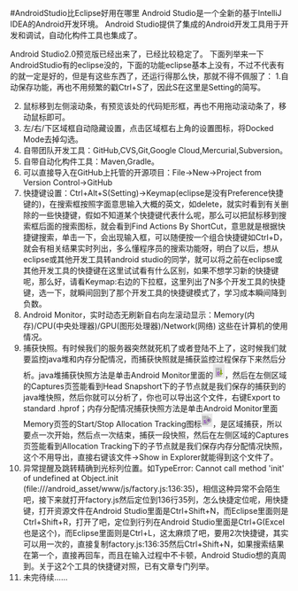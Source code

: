 #AndroidStudio比Eclipse好用在哪里
Android Studio是一个全新的基于IntelliJ IDEA的Android开发环境。
Android Studio提供了集成的Android开发工具用于开发和调试，自动化构件工具也集成了。

Android Studio2.0预览版已经出来了，已经比较稳定了。
下面列举来一下AndroidStudio有的eclipse没的，下面的功能eclipse基本上没有，不过不代表有的就一定是好的，但是有这些东西了，还运行得那么快，那就不得不佩服了：
1.自动保存功能，再也不用频繁的戳Ctrl+S了，因此S在这里是Setting的简写。

2. 鼠标移到左侧滚动条，有预览该处的代码矩形框，再也不用拖动滚动条了，移动鼠标即可。
3. 左/右/下区域框自动隐藏设置，点击区域框右上角的设置图标，将Docked Mode去掉勾选。
4. 自带团队开发工具：GitHub,CVS,Git,Google Cloud,Mercurial,Subversion。
5. 自带自动化构件工具：Maven,Gradle。
6. 可以直接导入在GitHub上托管的开源项目：File->New->Project from Version Control->GitHub
7. 快捷键设置：Ctrl+Alt+S(Setting)->Keymap(eclipse是没有Preference快捷键的)，在搜索框按照字面意思输入大概的英文，如delete，就实时看到有关删除的一些快捷键，假如不知道某个快捷键代表什么呢，那么可以把鼠标移到搜索框后面的搜索图标，就会看到Find Actions By ShortCut，意思就是根据快捷键搜索，单击一下，会出现输入框，可以随便按一个组合快捷键如Ctrl+D，就会有相关结果实时列出，多么懂程序员的搜索功能呀，明白了以后，想从eclipse或其他开发工具转android studio的同学，就可以将之前在eclipse或其他开发工具的快捷键在这里试试看有什么区别，如果不想学习新的快捷键呢，那么好，请看Keymap:右边的下拉框，这里列出了N多个开发工具的快捷键，选一下，就瞬间回到了那个开发工具的快捷键模式了，学习成本瞬间降到负数。
8. Android Monitor，实时动态无刷新自右向左滚动显示：Memory(内存)/CPU(中央处理器)/GPU(图形处理器)/Network(网络)  这些在计算机的使用情况。
9. 捕获快照。有时候我们的服务器突然就死机了或者登陆不上了，这时候我们就要监控java堆和内存分配情况，而捕获快照就是捕获监控过程保存下来然后分析。java堆捕获快照方法是单击Android Monitor里面的![heap dump](images/studio-dump-heap-icon.png "heap dump")，然后在左侧区域的Captures页签能看到Head Snapshort下的子节点就是我们保存的捕获到的java堆快照，然后你就可以分析了，你也可以导出这个文件，右键Export to standard .hprof；内存分配情况捕获快照方法是单击Android Monitor里面Memory页签的Start/Stop Allocation Tracking图标![memory allocation](images/studio-allocation-tracker-icon.png "memory allocation")，是区域捕获，所以要点一次开始，然后点一次结束，捕获一段快照，然后在左侧区域的Captures页签能看到Allocation Tracking下的子节点就是我们保存内存分配情况快照，这个不用导出，直接右键该文件->Show in Explorer就能得到这个文件了。
10. 异常提醒及跳转精确到光标列位置。如TypeError: Cannot call method 'init' of undefined at Object.init (file:///android_asset/www/js/factory.js:136:35)，相信这种异常不会陌生吧，接下来就打开factory.js然后定位到136行35列，怎么快捷定位呢，用快捷键，打开资源文件在Android Studio里面是Ctrl+Shift+N，而Eclipse里面则是Ctrl+Shift+R，打开了吧，定位到行列在Android Studio里面是Ctrl+G(Excel也是这个)，而Eclipse里面则是Ctrl+L，这太麻烦了吧，要用2次快捷键，其实可以用一次的，直接复制factory.js:136:35然后Ctrl+Shift+N，如果搜索结果在第一个，直接再回车，而且在输入过程中不卡顿，Android Studio想的真周到。关于这2个工具的快捷键对照，已有文章专门列举。
11. 未完待续......


